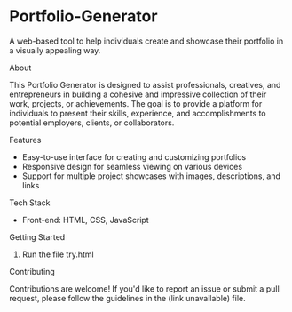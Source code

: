 # Portfolio-Generator

A web-based tool to help individuals create and showcase their portfolio in a visually appealing way.

About

This Portfolio Generator is designed to assist professionals, creatives, and entrepreneurs in building a cohesive and impressive collection of their work, projects, or achievements. The goal is to provide a platform for individuals to present their skills, experience, and accomplishments to potential employers, clients, or collaborators.

Features

- Easy-to-use interface for creating and customizing portfolios
- Responsive design for seamless viewing on various devices
- Support for multiple project showcases with images, descriptions, and links

Tech Stack

- Front-end: HTML, CSS, JavaScript

Getting Started

1. Run the file try.html

Contributing

Contributions are welcome! If you'd like to report an issue or submit a pull request, please follow the guidelines in the (link unavailable) file.
